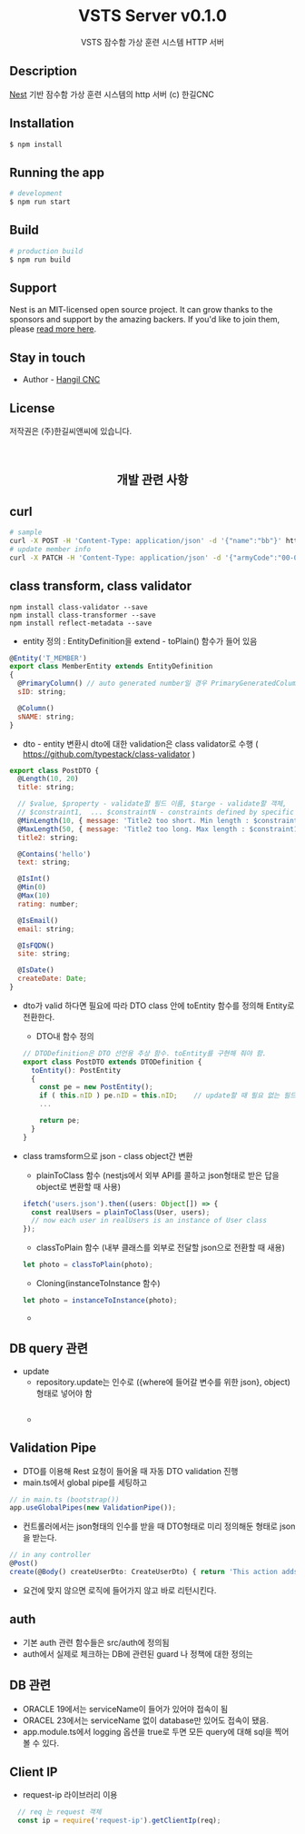 <p align="center">
  <center>
    <H1> VSTS Server v0.1.0 </H1>
  </center>
</p>

<p align="center">
  VSTS 잠수함 가상 훈련 시스템 HTTP 서버
</p>

## Description

[Nest](https://github.com/nestjs/nest) 기반 잠수함 가상 훈련 시스템의 http 서버
(c) 한길CNC

## Installation

```bash
$ npm install
```

## Running the app

```bash
# development
$ npm run start
```

## Build

```bash
# production build
$ npm run build
```

## Support

Nest is an MIT-licensed open source project. It can grow thanks to the sponsors and support by the amazing backers. If you'd like to join them, please [read more here](https://docs.nestjs.com/support).

## Stay in touch

- Author - [Hangil CNC](https://www.hangilcnc.com/)

## License

  저작권은 (주)한길씨앤씨에 있습니다.

<br>
<p align="center">
<center>
<H2>개발 관련 사항</H2>
</center>
</p>

## curl
```sh
# sample
curl -X POST -H 'Content-Type: application/json' -d '{"name":"bb"}' http://192.168.0.7:4000/test
# update member info
curl -X PATCH -H 'Content-Type: application/json' -d '{"armyCode":"00-00000", "passwd":"qwer1234!"}' http://192.168.0.7:4000/auth/user
```

## class transform, class validator
```shell
npm install class-validator --save
npm install class-transformer --save
npm install reflect-metadata --save
```
- entity 정의 : EntityDefinition을 extend - toPlain() 함수가 들어 있음
```javascript
@Entity('T_MEMBER')
export class MemberEntity extends EntityDefinition
{
  @PrimaryColumn() // auto generated number일 경우 PrimaryGeneratedColumn
  sID: string;

  @Column()
  sNAME: string;
}

```
- dto - entity 변환시 dto에 대한 validation은 class validator로 수행 ( https://github.com/typestack/class-validator )
```javascript
export class PostDTO {
  @Length(10, 20)
  title: string;

  // $value, $property - validate할 필드 이름, $targe - validate할 객체,
  // $constraint1,  ... $constraintN - constraints defined by specific validation type
  @MinLength(10, { message: 'Title2 too short. Min length : $constraint1, but actual : $value'})
  @MaxLength(50, { message: 'Title2 too long. Max length : $constraint1 , but actual : $value'})
  title2: string;

  @Contains('hello')
  text: string;

  @IsInt()
  @Min(0)
  @Max(10)
  rating: number;

  @IsEmail()
  email: string;

  @IsFQDN()
  site: string;

  @IsDate()
  createDate: Date;
}
```
- dto가 valid 하다면 필요에 따라 DTO class 안에 toEntity 함수를 정의해 Entity로 전환한다.
  - DTO내 함수 정의
  ```javascript
  // DTODefinition은 DTO 선언용 추상 함수. toEntity를 구현해 줘야 함.
  export class PostDTO extends DTODefinition {
    toEntity(): PostEntity
    {
      const pe = new PostEntity();
      if ( this.nID ) pe.nID = this.nID;    // update할 때 필요 없는 필드를 넣지 않기 위함
      ...

      return pe;
    }
  }
  ```
- class tramsform으로 json - class object간 변환
  - plainToClass 함수 (nestjs에서 외부 API를 콜하고 json형태로 받은 답을 object로 변환할 때 사용)
  ```javascript
  ifetch('users.json').then((users: Object[]) => {
    const realUsers = plainToClass(User, users);
    // now each user in realUsers is an instance of User class
  });
  ```
  - classToPlain 함수 (내부 클래스를 외부로 전달할 json으로 전환할 때 새용)
  ```javascript
  let photo = classToPlain(photo);
  ```
  - Cloning(instanceToInstance 함수)
  ```javascript
  let photo = instanceToInstance(photo);
  ```

  - 

## DB query 관련
- update
  - repository.update는 인수로 ({where에 들어갈 변수를 위한 json}, object) 형태로 넣어야 함
  ```typescript
  ```
  - 

## Validation Pipe
  - DTO를 이용해 Rest 요청이 들어올 때 자동 DTO validation 진행
  - main.ts에서 global pipe를 세팅하고
  ```javascript
  // in main.ts (bootstrap())
  app.useGlobalPipes(new ValidationPipe());
  ```

  - 컨트롤러에서는 json형태의 인수를 받을 때 DTO형태로 미리 정의해둔 형태로 json을 받는다.
  ```javascript
  // in any controller
  @Post()
  create(@Body() createUserDto: CreateUserDto) { return 'This action adds a new user'; }
  ```
  - 요건에 맞지 않으면 로직에 들어가지 않고 바로 리턴시킨다.
## auth

- 기본 auth 관련 함수들은 src/auth에 정의됨
- auth에서 실제로 체크하는 DB에 관련된 guard 나 정책에 대한 정의는 

## DB 관련

- ORACLE 19에서는 serviceName이 들어가 있어야 접속이 됨
- ORACEL 23에서는 serviceName 없이 database만 있어도 접속이 됐음.
- app.module.ts에서 logging 옵션을 true로 두면 모든 query에 대해 sql을 찍어볼 수 있다.


## Client IP
- request-ip 라이브러리 이용
```javascript
  // req 는 request 객체
  const ip = require('request-ip').getClientIp(req);
```